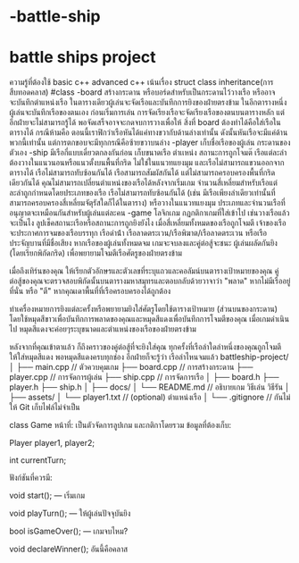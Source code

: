 # -battle-ship
# battle ships project
ความรู้ที่ต้องใช้ basic c++ advanced c++ เน้นเรื่อง struct class inheritance(การสืบทอดคลาส)
#class
-board สร้างกระดาน หรือบอร์ดสำหรับเป็นกระดานไว้วางเรือ หรืออาจจะบันทึกตำแหน่งเรือ ในตารางเดียวผู้เล่นจะจัดเรือและบันทึกการยิงของฝ่ายตรงข้าม ในอีกตารางหนึ่ง ผู้เล่นจะบันทึกเรือของตนเอง ก่อนเริ่มการเล่น การจัดเรียงเรือจะจัดเรียงเรือของตนบนตารางหลัก แต่อีกฝ่ายจะไม่สามารถรู้ได้ พอจัดเสร็จอาจจะกดจบการวางเพื่อให้ 
สิ่งที่ board ต้องทำได้คือใส่เรือในตารางได้ 
กรณีห้ามคือ ตอนนี้เราฟิกว่าเรือหันได้แค่ทางขวากับด้านล่างเท่านั้น ดังนั้นหันเรือจะมีแค่ด้านพวกนี้เท่านั้น แต่การตกขอบจะมีทุกกรณีคือซ้ายขวาบนล่าง
-player เก็บชื่อเรือของผู้เล่น กระดานของตัวเอง
-ship มีเรือกี่แบบเดี๋ยวตกลงกันก่อน เก็บขนาดเรือ ตำเเหน่ง สถานะการถูกโจมต๊ เรือแต่ละลําต้องวางในแนวนอนหรือแนวตั้งบนพื้นที่กริด ไม่ใช่ในแนวทแยงมุม และเรือไม่สามารถแขวนออกจากตารางได้ เรือไม่สามารถทับซ้อนกันได้ เรือสามารถสัมผัสกันได้ แต่ไม่สามารถครอบครองพื้นที่กริดเดียวกันได้ คุณไม่สามารถเปลี่ยนตําแหน่งของเรือได้หลังจากเริ่มเกม  จํานวนสี่เหลี่ยมสําหรับเรือแต่ละลําถูกกําหนดโดยประเภทของเรือ เรือไม่สามารถทับซ้อนกันได้ (เช่น มีเรือเพียงลําเดียวเท่านั้นที่สามารถครอบครองสี่เหลี่ยมจัตุรัสใดก็ได้ในตาราง) หรือวางในแนวทแยงมุม ประเภทและจํานวนเรือที่อนุญาตจะเหมือนกันสําหรับผู้เล่นแต่ละคน 
-game โลจิกเกม กฏกติกาเกมที่ใส่เข้าไป เช่นวางเรือแล้วจะเป็นไง ลูปเช็คสถานะเรือหรือสถานะการถูกยิงยังไง เมื่อสี่เหลี่ยมทั้งหมดของเรือถูกโจมตี เจ้าของเรือจะประกาศการจมของเรือบรรทุก เรือดําน้ํา เรือลาดตระเวน/เรือพิฆาต/เรือลาดตระเวน หรือเรือประจัญบานที่มีชื่อเสียง หากเรือของผู้เล่นทั้งหมดจม เกมจะจบลงและคู่ต่อสู้จะชนะ ผู้เล่นผลัดกันยิง (โดยเรียกพิกัดกริด) เพื่อพยายามโจมตีเรือศัตรูของฝ่ายตรงข้าม

เมื่อถึงเทิร์นของคุณ ให้เรียกตัวอักษรและตัวเลขที่ระบุแถวและคอลัมน์บนตารางเป้าหมายของคุณ คู่ต่อสู้ของคุณจะตรวจสอบพิกัดนั้นบนตารางมหาสมุทรและตอบกลับด้วยวาจาว่า "พลาด" หากไม่มีเรืออยู่ที่นั่น หรือ "ตี" หากคุณเดาพื้นที่ที่เรือครอบครองได้ถูกต้อง

ทําเครื่องหมายการยิงแต่ละครั้งหรือพยายามยิงใส่ศัตรูโดยใช้ตารางเป้าหมาย (ส่วนบนของกระดาน) โดยใช้หมุดสีขาวเพื่อบันทึกการพลาดของคุณและหมุดสีแดงเพื่อบันทึกการโจมตีของคุณ เมื่อเกมดําเนินไป หมุดสีแดงจะค่อยๆระบุขนาดและตําแหน่งของเรือของฝ่ายตรงข้าม

หลังจากที่คุณเข้าตาแล้ว ก็ถึงคราวของคู่ต่อสู้ที่จะยิงใส่คุณ ทุกครั้งที่เรือลําใดลําหนึ่งของคุณถูกโจมตี ให้ใส่หมุดสีแดง พอหมุดสีแดงครบทุกช่อง อีกฝ่ายก็จะรู้ว่า เรือลำไหนจมแล้ว
battleship-project/
│
├── main.cpp             // ตัวควบคุมเกม
├── board.cpp            // การสร้างกระดาน
├── player.cpp           // การจัดการผู้เล่น
├── ship.cpp             // การจัดการเรือ
│
├── board.h
├── player.h
├── ship.h
│
├── docs/
│   └── README.md        // อธิบายเกม วิธีเล่น วิธีรัน
│
├── assets/
│   └── player1.txt      // (optional) ตำแหน่งเรือ
│
└── .gitignore           // กันไม่ให้ Git เก็บไฟล์ไม่จำเป็น

<!-- สิ่งที่จะทำต่อไปคือสร้างตัวแปรไว้ใส่ค่า  -->
class Game
หน้าที่: เป็นตัวจัดการลูปเกม และกติกาโดยรวม
ข้อมูลที่ต้องเก็บ:

Player player1, player2;

int currentTurn;

ฟังก์ชันที่ควรมี:

void start(); — เริ่มเกม

void playTurn(); — ให้ผู้เล่นปัจจุบันยิง

bool isGameOver(); — เกมจบไหม?

void declareWinner();
อันนี้คือคลาส